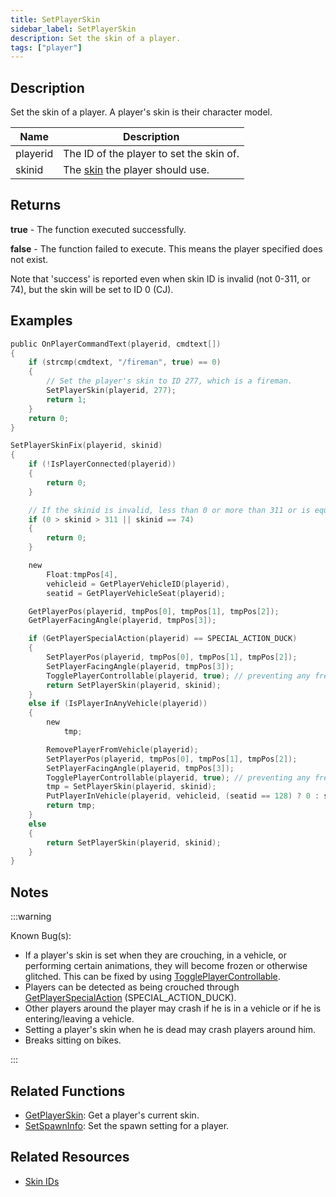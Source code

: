 ```yaml
---
title: SetPlayerSkin
sidebar_label: SetPlayerSkin
description: Set the skin of a player.
tags: ["player"]
---
```


## Description

Set the skin of a player. A player's skin is their character model.

| Name     | Description                                           |
| -------- | ----------------------------------------------------- |
| playerid | The ID of the player to set the skin of.              |
| skinid   | The [skin](../resources/skins) the player should use. |

## Returns

**true** - The function executed successfully.

**false** - The function failed to execute. This means the player specified does not exist.

Note that 'success' is reported even when skin ID is invalid (not 0-311, or 74), but the skin will be set to ID 0 (CJ).

## Examples

```c
public OnPlayerCommandText(playerid, cmdtext[])
{
    if (strcmp(cmdtext, "/fireman", true) == 0)
    {
        // Set the player's skin to ID 277, which is a fireman.
        SetPlayerSkin(playerid, 277);
        return 1;
    }
    return 0;
}

SetPlayerSkinFix(playerid, skinid)
{
    if (!IsPlayerConnected(playerid))
    {
        return 0;
    }

    // If the skinid is invalid, less than 0 or more than 311 or is equal to 74 (invalid skin), then do nothing
    if (0 > skinid > 311 || skinid == 74)
    {
        return 0;
    }

    new
        Float:tmpPos[4],
        vehicleid = GetPlayerVehicleID(playerid),
        seatid = GetPlayerVehicleSeat(playerid);

    GetPlayerPos(playerid, tmpPos[0], tmpPos[1], tmpPos[2]);
    GetPlayerFacingAngle(playerid, tmpPos[3]);

    if (GetPlayerSpecialAction(playerid) == SPECIAL_ACTION_DUCK)
    {
        SetPlayerPos(playerid, tmpPos[0], tmpPos[1], tmpPos[2]);
        SetPlayerFacingAngle(playerid, tmpPos[3]);
        TogglePlayerControllable(playerid, true); // preventing any freeze - optional
        return SetPlayerSkin(playerid, skinid);
    }
    else if (IsPlayerInAnyVehicle(playerid))
    {
        new
            tmp;

        RemovePlayerFromVehicle(playerid);
        SetPlayerPos(playerid, tmpPos[0], tmpPos[1], tmpPos[2]);
        SetPlayerFacingAngle(playerid, tmpPos[3]);
        TogglePlayerControllable(playerid, true); // preventing any freeze - important! because of doing animations of exiting vehicle
        tmp = SetPlayerSkin(playerid, skinid);
        PutPlayerInVehicle(playerid, vehicleid, (seatid == 128) ? 0 : seatid);
        return tmp;
    }
    else
    {
        return SetPlayerSkin(playerid, skinid);
    }
}
```

## Notes

:::warning

Known Bug(s):

- If a player's skin is set when they are crouching, in a vehicle, or performing certain animations, they will become frozen or otherwise glitched. This can be fixed by using [TogglePlayerControllable](TogglePlayerControllable).
- Players can be detected as being crouched through [GetPlayerSpecialAction](GetPlayerSpecialAction) (SPECIAL_ACTION_DUCK).
- Other players around the player may crash if he is in a vehicle or if he is entering/leaving a vehicle. 
- Setting a player's skin when he is dead may crash players around him.
- Breaks sitting on bikes.

:::

## Related Functions

- [GetPlayerSkin](GetPlayerSkin): Get a player's current skin.
- [SetSpawnInfo](SetSpawnInfo): Set the spawn setting for a player.

## Related Resources

- [Skin IDs](../resources/skins)
